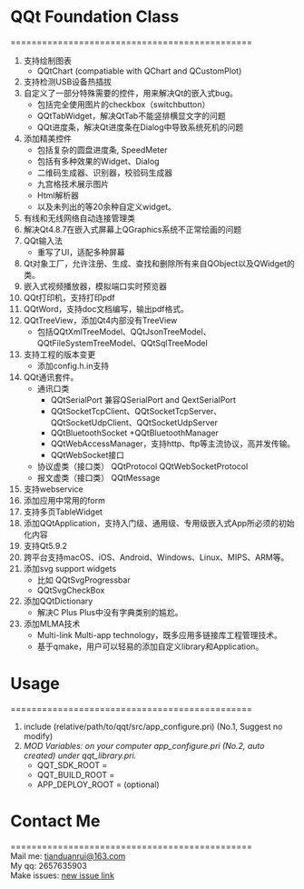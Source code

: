 
# QQt Foundation Class  

==============================================  
1. 支持绘制图表
    - QQtChart (compatiable with QChart and QCustomPlot)  
2. 支持检测USB设备热插拔  
3. 自定义了一部分特殊需要的控件，用来解决Qt的嵌入式bug。
    - 包括完全使用图片的checkbox（switchbutton）
    - QQtTabWidget，解决QtTab不能竖排横显文字的问题
    - QQt进度条，解决Qt进度条在Dialog中导致系统死机的问题
1. 添加精美控件
    - 包括复杂的圆盘进度条, SpeedMeter    
    - 包括有多种效果的Widget、Dialog
    - 二维码生成器、识别器，校验码生成器
    - 九宫格技术展示图片
    - Html解析器
    - 以及未列出的等20余种自定义widget。
4. 有线和无线网络自动连接管理类  
6. 解决Qt4.8.7在嵌入式屏幕上QGraphics系统不正常绘画的问题 
7. QQt输入法
    - 重写了UI，适配多种屏幕
8. Qt对象工厂，允许注册、生成、查找和删除所有来自QObject以及QWidget的类。
9. 嵌入式视频播放器，模拟端口实时预览器
0. QQt打印机，支持打印pdf
2. QQtWord，支持doc文档编写，输出pdf格式。
4. QQtTreeView，添加Qt4内部没有TreeView
    - 包括QQtXmlTreeModel、QQtJsonTreeModel、QQtFileSystemTreeModel、QQtSqlTreeModel
5. 支持工程的版本变更
    - 添加config.h.in支持
6. QQt通讯套件。
     - 通讯口类   
        - QQtSerialPort 兼容QSerialPort and QextSerialPort
        - QQtSocketTcpClient、QQtSocketTcpServer、QQtSocketUdpClient、QQtSocketUdpServer
        - QQtBluetoothSocket +QQtBluetoothManager
        - QQtWebAccessManager，支持http、ftp等主流协议，高并发传输。
        - QQtWebSocket接口
     - 协议虚类（接口类） QQtProtocol QQtWebSocketProtocol
     - 报文虚类（接口类） QQtMessage
5. 支持webservice
7. 添加应用中常用的form
8. 支持多页TableWidget
9. 添加QQtApplication，支持入门级、通用级、专用级嵌入式App所必须的初始化内容
5. 支持Qt5.9.2   
0. 跨平台支持macOS、iOS、Android、Windows、Linux、MIPS、ARM等。  
1. 添加svg support widgets  
     - 比如 QQtSvgProgressbar
     - QQtSvgCheckBox
2. 添加QQtDictionary
     - 解决C Plus Plus中没有字典类别的尴尬。    
3. 添加MLMA技术  
     - Multi-link Multi-app technology，既多应用多链接库工程管理技术。
     - 基于qmake，用户可以轻易的添加自定义library和Application。

# Usage  

==============================================  
1. include (relative/path/to/qqt/src/app_configure.pri) (No.1, Suggest no modify)    
2. *MOD Variables: on your computer app_configure.pri (No.2, auto created) under qqt_library.pri.* 
   - QQT_SDK_ROOT =  
   - QQT_BUILD_ROOT =  
   - APP_DEPLOY_ROOT = (optional)   


# Contact Me  

==============================================  
Mail me: tianduanrui@163.com  
My qq: 2657635903  
Make issues: [new issue link](https://gitee.com/drabel/LibQt/issues/new?issue%5Bassignee_id%5D=0&issue%5Bmilestone_id%5D=0)  



